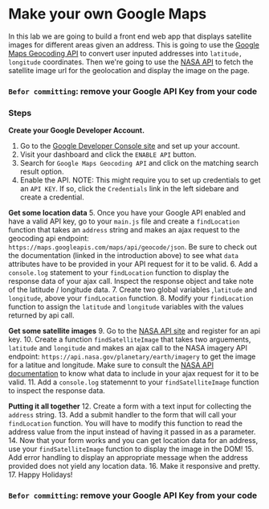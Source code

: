 # Make your own Google Maps
In this lab we are going to build a front end web app that displays satellite images for different areas given an address. This is going to use the [Google Maps Geocoding API](https://developers.google.com/maps/documentation/geocoding/start) to convert user inputed addresses into `latitude, longitude` coordinates. Then we're going to use the [NASA API](https://api.nasa.gov/api.html) to fetch the satellite image url for the geolocation and display the image on the page.

### `Befor committing`: remove your Google API Key from your code

### Steps
**Create your Google Developer Account.**
1. Go to the [Google Developer Console site](https://console.developers.google.com) and set up your account.
2. Visit your dashboard and click the `ENABLE API` button.
3. Search for `Google Maps Geocoding API` and click on the matching search result option.
4. Enable the API. NOTE: This might require you to set up credentials to get an `API KEY`. If so, click the `Credentials` link in the left sidebare and create a credential.

**Get some location data** 
5. Once you have your Google API enabled and have a valid API key, go to your `main.js` file and create a `findLocation` function that takes an `address` string and makes an ajax request to the geocoding api endpoint: `https://maps.googleapis.com/maps/api/geocode/json`. Be sure to check out the documentation (linked in the introduction above) to see what `data` attributes have to be provided in your API request for it to be valid.
6. Add a `console.log` statement to your `findLocation` function to display the response data of your ajax call. Inspect the response object and take note of the latitude / longitude data.
7. Create two global variables ,`latitude` and `longitude`, above your `findLocation` function.
8. Modify your `findLocation` function to assign the `latitude` and `longitude` variables with the values returned by api call.

**Get some satellite images**
9. Go to the [NASA API site](https://api.nasa.gov/index.html#apply-for-an-api-key) and register for an api key.
10. Create a function `findSatelliteImage` that takes two arguements, `latitude` and `longitude` and makes an ajax call to the NASA imagery API endpoint: `https://api.nasa.gov/planetary/earth/imagery` to get the image for a latitue and longitude. Make sure to consult the [NASA API documentation](https://api.nasa.gov/api.html#imagery) to know what data to include in your ajax request for it to be valid.
11. Add a `console.log` statemennt to your `findSatelliteImage` function to inspect the response data.

**Putting it all together**
12. Create a form with a text input for collecting the `address` string.
13. Add a submit handler to the form that will call your `findLocation` function. You will have to modify this function to read the address value from the input instead of having it passed in as a parameter.
14. Now that your form works and you can get location data for an address, use your `findSatelliteImage` function to display the image in the DOM!
15. Add error handling to display an appropriate message when the address provided does not yield any location data.
16. Make it responsive and pretty.
17. Happy Holidays!

### `Befor committing`: remove your Google API Key from your code
